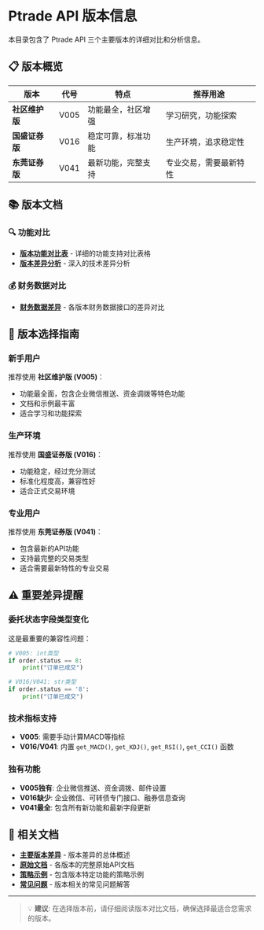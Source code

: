 # Ptrade API 版本信息

本目录包含了 Ptrade API 三个主要版本的详细对比和分析信息。

## 📋 版本概览

| 版本 | 代号 | 特点 | 推荐用途 |
|------|------|------|----------|
| **社区维护版** | V005 | 功能最全，社区增强 | 学习研究，功能探索 |
| **国盛证券版** | V016 | 稳定可靠，标准功能 | 生产环境，追求稳定性 |
| **东莞证券版** | V041 | 最新功能，完整支持 | 专业交易，需要最新特性 |

## 📚 版本文档

### 🔍 功能对比
- [**版本功能对比表**](version-comparison-table.md) - 详细的功能支持对比表格
- [**版本差异分析**](comparison.md) - 深入的技术差异分析

### 💰 财务数据对比
- [**财务数据差异**](financial-data-comparison.md) - 各版本财务数据接口的差异对比

## 🚀 版本选择指南

### 新手用户
推荐使用 **社区维护版 (V005)**：
- 功能最全面，包含企业微信推送、资金调拨等特色功能
- 文档和示例最丰富
- 适合学习和功能探索

### 生产环境
推荐使用 **国盛证券版 (V016)**：
- 功能稳定，经过充分测试
- 标准化程度高，兼容性好
- 适合正式交易环境

### 专业用户
推荐使用 **东莞证券版 (V041)**：
- 包含最新的API功能
- 支持最完整的交易类型
- 适合需要最新特性的专业交易

## ⚠️ 重要差异提醒

### 委托状态字段类型变化
这是最重要的兼容性问题：

```python
# V005: int类型
if order.status == 8:
    print("订单已成交")

# V016/V041: str类型  
if order.status == '8':
    print("订单已成交")
```

### 技术指标支持
- **V005**: 需要手动计算MACD等指标
- **V016/V041**: 内置 `get_MACD()`, `get_KDJ()`, `get_RSI()`, `get_CCI()` 函数

### 独有功能
- **V005独有**: 企业微信推送、资金调拨、邮件设置
- **V016缺少**: 企业微信、可转债专门接口、融券信息查询  
- **V041最全**: 包含所有新功能和最新字段更新

## 🔗 相关文档

- [**主要版本差异**](../version-differences.md) - 版本差异的总体概述
- [**原始文档**](../original/) - 各版本的完整原始API文档
- [**策略示例**](../examples.md) - 包含版本特定功能的策略示例
- [**常见问题**](../advanced/faq.md) - 版本相关的常见问题解答

---

> 💡 **建议**: 在选择版本前，请仔细阅读版本对比文档，确保选择最适合您需求的版本。
